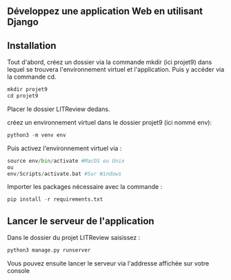 Développez une application Web en utilisant Django
----------------------------------------------------------------------------------------------

## Installation

Tout d'abord, créez un dossier via la commande mkdir (ici projet9) dans lequel se trouvera l'environnement virtuel et l'application. Puis y accéder via la commande cd.

```python
mkdir projet9
cd projet9
```
Placer le dossier LITReview dedans.

créez un environnement virtuel dans le dossier projet9 (ici nommé env):
```python
python3 -m venv env
```
Puis activez l'environnement virtuel via :

```python
source env/bin/activate #MacOS ou Unix
ou
env/Scripts/activate.bat #Sur Windows
```

Importer les packages nécessaire avec la commande :

```python 
pip install -r requirements.txt
``` 

## Lancer le serveur de l'application
Dans le dossier du projet LITReview saisissez : 

```python
python3 manage.py runserver
```

Vous pouvez ensuite lancer le serveur via l'addresse affichée sur votre console 

